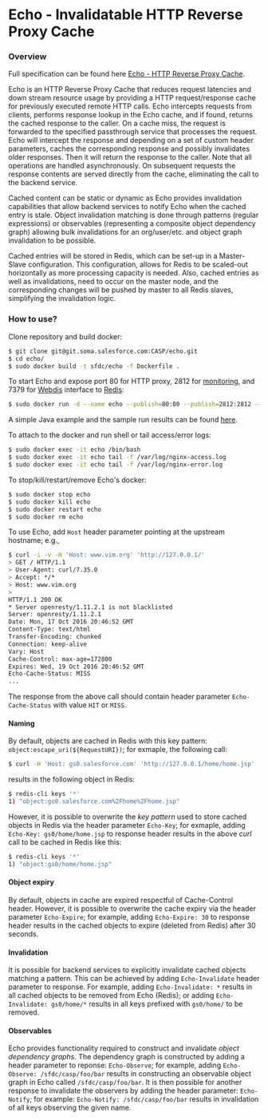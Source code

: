 # Echo - Invalidatable HTTP Reverse Proxy Cache

### Overview

Full specification can be found here [Echo - HTTP Reverse Proxy Cache](https://sfdc.co/echo).

Echo is an HTTP Reverse Proxy Cache that reduces request latencies and down stream resource usage by providing a HTTP request/response cache for previously executed remote HTTP calls.  Echo intercepts requests from clients, performs response lookup in the Echo cache, and if found, returns the cached response to the caller.  On a cache miss, the request is forwarded to the specified passthrough service that processes the request.  Echo will intercept the response and depending on a set of custom header parameters, caches the corresponding response and possibly invalidates older responses.  Then it will return the response to the caller.  Note that all operations are handled asynchronously.  On subsequent requests the response contents are served directly from the cache, eliminating the call to the backend service. 

Cached content can be static or dynamic as Echo provides invalidation capabilities that allow backend services to notify Echo when the cached entry is stale.  Object invalidation matching is done through patterns (regular expressions) or observables (representing a composite object dependency graph) allowing bulk invalidations for an org/user/etc. and object graph invalidation to be possible.  

Cached entries will be stored in Redis, which can be set-up in a Master-Slave configuration.  This configuration, allows for Redis to be scaled-out horizontally as more processing capacity is needed.  Also, cached entries as well as invalidations, need to occur on the master node, and the corresponding changes will be pushed by master to all Redis slaves, simplifying the invalidation logic.

### How to use?

Clone repository and build docker:
```bash
$ git clone git@git.soma.salesforce.com:CASP/echo.git
$ cd echo/
$ sudo docker build -t sfdc/echo -f Dockerfile .
```

To start Echo and expose port 80 for HTTP proxy, 2812 for [monitoring](http://127.0.0.1:2812/), 
and 7379 for [Webdis](http://webd.is/) interface to [Redis](http://127.0.0.1:7379/INFO/):
```bash
$ sudo docker run -d --name echo --publish=80:80 --publish=2812:2812 --publish=7379:7379 sfdc/echo
```

A simple Java example and the sample run results can be found [here](https://git.soma.salesforce.com/CASP/echo/tree/master/example). 

To attach to the docker and run shell or tail access/error logs:
```bash
$ sudo docker exec -it echo /bin/bash
$ sudo docker exec -it echo tail -f /var/log/nginx-access.log
$ sudo docker exec -it echo tail -f /var/log/nginx-error.log
```

To stop/kill/restart/remove Echo's docker:
```bash
$ sudo docker stop echo
$ sudo docker kill echo
$ sudo docker restart echo
$ sudo docker rm echo
```

To use Echo, add `Host` header parameter pointing at the upstream hostname; e.g.,
```bash
$ curl -i -v -H 'Host: www.vim.org' 'http://127.0.0.1/'
> GET / HTTP/1.1
> User-Agent: curl/7.35.0
> Accept: */*
> Host: www.vim.org
>
HTTP/1.1 200 OK
* Server openresty/1.11.2.1 is not blacklisted
Server: openresty/1.11.2.1
Date: Mon, 17 Oct 2016 20:46:52 GMT
Content-Type: text/html
Transfer-Encoding: chunked
Connection: keep-alive
Vary: Host
Cache-Control: max-age=172800
Expires: Wed, 19 Oct 2016 20:46:52 GMT
Echo-Cache-Status: MISS
...
```

The response from the above call should contain header parameter `Echo-Cache-Status` with value `HIT` or `MISS`.

#### Naming

By default, objects are cached in Redis with this key pattern: `object:escape_uri(${RequestURI})`; for exmaple, the following call:
```bash
$ curl -H 'Host: gs0.salesforce.com' 'http://127.0.0.1/home/home.jsp'
```
results in the following object in Redis:
```bash
$ redis-cli keys '*'
1) "object:gs0.salesforce.com%2Fhome%2Fhome.jsp"
```

However, it is possible to overwrite the _key pattern_ used to store cached objects in Redis via the header parameter `Echo-Key`; for exmaple, adding `Echo-Key: gs0/home/home.jsp` to response header results in the above _curl_ call to be cached in Redis like this:
```bash
$ redis-cli keys '*'
1) "object:gs0/home/home.jsp"
```

#### Object expiry

By default, objects in cache are expired respectful of Cache-Control header.  However, it is possible to overwrite the cache expiry via the header parameter `Echo-Expire`; for example, adding `Echo-Expire: 30` to response header results in the cached objects to expire (deleted from Redis) after 30 seconds.

#### Invalidation

It is possible for backend services to explicitly invalidate cached objects matching a pattern.  This can be achieved by adding `Echo-Invalidate` header parameter to response.  For example, adding `Echo-Invalidate: *` results in all cached objects to be removed from Echo (Redis); or adding `Echo-Invalidate: gs0/home/*` results in all keys prefixed with `gs0/home/` to be removed.

#### Observables

Echo provides functionality required to construct and invalidate _object dependency graphs_.  The dependency graph is constructed by adding a header parameter to reponse: `Echo-Observe`; for example, adding `Echo-Observe: /sfdc/casp/foo/bar` results in constructing an observable object graph in Echo called `/sfdc/casp/foo/bar`.  It is then possible for another response to invalidate the observers by adding the header parameter: `Echo-Notify`; for example: `Echo-Notify: /sfdc/casp/foo/bar` results in invalidation of all keys observing the given name.
